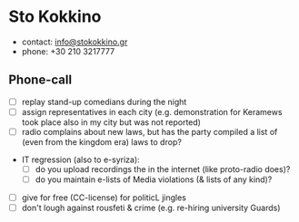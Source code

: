 # Sto Kokkino

* contact: info@stokokkino.gr
* phone: +30 210 3217777

## Phone-call

- [ ] replay stand-up comedians during the night
- [ ] assign representatives in each city (e.g. demonstration for Keramews took place also in my city but was not reported)
- [ ] radio complains about new laws, but has the party compiled a  list of (even from the kingdom era) laws  to drop?
- IT regression (also to e-syriza):
  - [ ] do you upload recordings the in the internet (like proto-radio does)?
  - [ ] do you maintain e-lists of Media violations (& lists of any kind)?
- [ ] give for free (CC-license) for politicL jingles
- [ ] don't lough against rousfeti & crime (e.g. re-hiring university Guards)